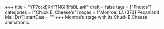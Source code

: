+++
title = "YP7cdkEKrFTNGIRlfsBL.avif"
draft = false
tags = ["Photos"]
categories = ["Chuck E. Cheese's"]
pages = ["Monroe, LA (3731 Pecanland Mall Dr)"]
startDate = ""
+++
Monroe's stage with its Chuck E Cheese animatronic.
